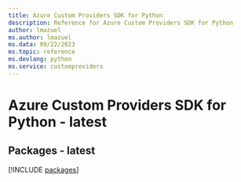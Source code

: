 ```yaml
---
title: Azure Custom Providers SDK for Python
description: Reference for Azure Custom Providers SDK for Python
author: lmazuel
ms.author: lmazuel
ms.data: 09/22/2023
ms.topic: reference
ms.devlang: python
ms.service: customproviders
---
```

# Azure Custom Providers SDK for Python - latest
## Packages - latest
[!INCLUDE [packages](custom-providers-index.md)]